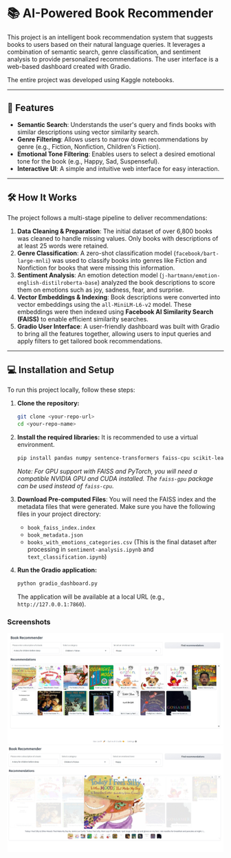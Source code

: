 # 📚 AI-Powered Book Recommender

This project is an intelligent book recommendation system that suggests books to users based on their natural language queries. It leverages a combination of semantic search, genre classification, and sentiment analysis to provide personalized recommendations. The user interface is a web-based dashboard created with Gradio.



The entire project was developed using Kaggle notebooks.

---

## 🚀 Features

* **Semantic Search**: Understands the user's query and finds books with similar descriptions using vector similarity search.
* **Genre Filtering**: Allows users to narrow down recommendations by genre (e.g., Fiction, Nonfiction, Children's Fiction).
* **Emotional Tone Filtering**: Enables users to select a desired emotional tone for the book (e.g., Happy, Sad, Suspenseful).
* **Interactive UI**: A simple and intuitive web interface for easy interaction.

---

## 🛠️ How It Works

The project follows a multi-stage pipeline to deliver recommendations:

1.  **Data Cleaning & Preparation**: The initial dataset of over 6,800 books was cleaned to handle missing values. Only books with descriptions of at least 25 words were retained.
2.  **Genre Classification**: A zero-shot classification model (`facebook/bart-large-mnli`) was used to classify books into genres like Fiction and Nonfiction for books that were missing this information.
3.  **Sentiment Analysis**: An emotion detection model (`j-hartmann/emotion-english-distilroberta-base`) analyzed the book descriptions to score them on emotions such as joy, sadness, fear, and surprise.
4.  **Vector Embeddings & Indexing**: Book descriptions were converted into vector embeddings using the `all-MiniLM-L6-v2` model. These embeddings were then indexed using **Facebook AI Similarity Search (FAISS)** to enable efficient similarity searches.
5.  **Gradio User Interface**: A user-friendly dashboard was built with Gradio to bring all the features together, allowing users to input queries and apply filters to get tailored book recommendations.

---

## 💻 Installation and Setup

To run this project locally, follow these steps:

1.  **Clone the repository:**
    ```bash
    git clone <your-repo-url>
    cd <your-repo-name>
    ```

2.  **Install the required libraries:**
    It is recommended to use a virtual environment.
    ```bash
    pip install pandas numpy sentence-transformers faiss-cpu scikit-learn gradio transformers torch
    ```
    *Note: For GPU support with FAISS and PyTorch, you will need a compatible NVIDIA GPU and CUDA installed. The `faiss-gpu` package can be used instead of `faiss-cpu`.*

3.  **Download Pre-computed Files**:
    You will need the FAISS index and the metadata files that were generated. Make sure you have the following files in your project directory:
    * `book_faiss_index.index`
    * `book_metadata.json`
    * `books_with_emotions_categories.csv` (This is the final dataset after processing in `sentiment-analysis.ipynb` and `text_classification.ipynb`)

4.  **Run the Gradio application:**
    ```bash
    python gradio_dashboard.py
    ```
    The application will be available at a local URL (e.g., `http://127.0.0.1:7860`).

### Screenshots
![Main Page Screenshot](Book_Reco.jpeg)
![Book_Info Screenshot](Book_Info.jpeg)
